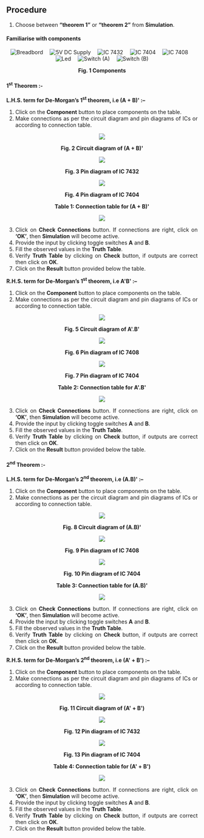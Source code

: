 ## Procedure<br>
<div style="text-align:justify">

1.  Choose between **“theorem 1”** or **“theorem 2”** from **Simulation**.

#### **Familiarise with components**

<center>
  
![](images/board.png "Breadbord")&emsp; ![](images/supply.png "5V DC Supply")&emsp; ![](images/ic1.png "IC 7432")&emsp; ![](images/ic2.png "IC 7404")&emsp; ![](images/ic3.png "IC 7408")&emsp; ![](images/led.png "Led")&emsp; ![](images/switch.png "Switch (A)")&emsp; ![](images/switch.png "Switch (B)")  

**Fig. 1 Components** </center>

#### 1<sup>st</sup> Theorem :-
  

**L.H.S. term for De-Morgan’s 1<sup>st</sup> theorem, i.e (A + B)' :–**  

1.  Click on the **Component** button to place components on the table.
2.  Make connections as per the circuit diagram and pin diagrams of ICs or according to connection table.

<center>  

![](images/procedure1.jpg)  

**Fig. 2 Circuit diagram of (A + B)'**

![](images/procedure2.jpg)

**Fig. 3 Pin diagram of IC 7432**

![](images/procedure3.jpg)

**Fig. 4 Pin diagram of IC 7404**

**Table 1: Connection table for (A + B)'**

![](images/table1.png)

</center>
  
3.  Click on **Check Connections** button. If connections are right, click on **‘OK’**, then **Simulation** will become active.
4.  Provide the input by clicking toggle switches **A** and **B**.
5.  Fill the observed values in the **Truth Table**.
6.  Verify **Truth Table** by clicking on **Check** button, if outputs are correct then click on **OK**.
7.  Click on the **Result** button provided below the table.
  

**R.H.S. term for De-Morgan’s 1<sup>st</sup> theorem, i.e A'B' :–**  

1.  Click on the **Component** button to place components on the table.
2.  Make connections as per the circuit diagram and pin diagrams of ICs or according to connection table.

<center>  

![](images/procedure4.png)

**Fig. 5 Circuit diagram of A'.B'**

![](images/procedure5.jpg)

**Fig. 6 Pin diagram of IC 7408**

![](images/procedure3.jpg)

**Fig. 7 Pin diagram of IC 7404** 

**Table 2: Connection table for A'.B'**

![](images/table2.png)

</center>
  
3.  Click on **Check Connections** button. If connections are right, click on **‘OK’**, then **Simulation** will become active.
4.  Provide the input by clicking toggle switches **A** and **B**.
5.  Fill the observed values in the **Truth Table**.
6.  Verify **Truth Table** by clicking on **Check** button, if outputs are correct then click on **OK**.
7.  Click on the **Result** button provided below the table.

#### 2<sup>nd</sup> Theorem :-  

**L.H.S. term for De-Morgan’s 2<sup>nd</sup> theorem, i.e (A.B)' :–**  

1.  Click on the **Component** button to place components on the table.
2.  Make connections as per the circuit diagram and pin diagrams of ICs or according to connection table.

<center>  

![](images/procedure6.jpg)

**Fig. 8 Circuit diagram of (A.B)'**

![](images/procedure5.jpg)

**Fig. 9 Pin diagram of IC 7408**

![](images/procedure3.jpg)

**Fig. 10 Pin diagram of IC 7404**

**Table 3: Connection table for (A.B)'**

![](images/table3.png)

</center>
  
3.  Click on **Check Connections** button. If connections are right, click on **‘OK’**, then **Simulation** will become active.
4.  Provide the input by clicking toggle switches **A** and **B**.
5.  Fill the observed values in the **Truth Table**.
6.  Verify **Truth Table** by clicking on **Check** button, if outputs are correct then click on **OK**.
7.  Click on the **Result** button provided below the table.
  

**R.H.S. term for De-Morgan’s 2<sup>nd</sup> theorem, i.e (A' + B') :–**  

1.  Click on the **Component** button to place components on the table.
2.  Make connections as per the circuit diagram and pin diagrams of ICs or according to connection table.

<center>  

![](images/procedure7.jpg)

**Fig. 11 Circuit diagram of (A' + B')**

![](images/procedure2.jpg)

**Fig. 12 Pin diagram of IC 7432**

![](images/procedure3.jpg)

**Fig. 13 Pin diagram of IC 7404**

**Table 4: Connection table for (A' + B')**

![](images/table4.png)

</center>
  
3.  Click on **Check Connections** button. If connections are right, click on **‘OK’**, then **Simulation** will become active.
4.  Provide the input by clicking toggle switches **A** and **B**.
5.  Fill the observed values in the **Truth Table**.
6.  Verify **Truth Table** by clicking on **Check** button, if outputs are correct then click on **OK**.
7.  Click on the **Result** button provided below the table.

</div>